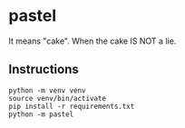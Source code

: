 # pastel

It means "cake". When the cake IS NOT a lie.

## Instructions

```
python -m venv venv
source venv/bin/activate
pip install -r requirements.txt
python -m pastel
```
